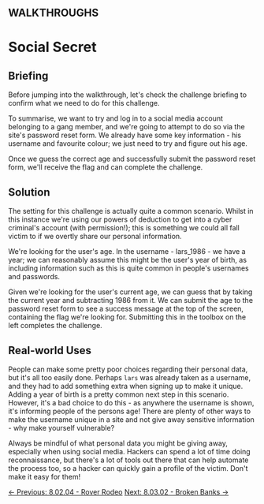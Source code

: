## WALKTHROUGHS

# Social Secret

## Briefing

Before jumping into the walkthrough, let's check the challenge briefing to confirm what we need to do for this challenge.

To summarise, we want to try and log in to a social media account
belonging to a gang member, and we're going to attempt to do so via the
site's password reset form. We already have some key information - his
username and favourite colour; we just need to try and figure out his
age.

Once we guess the correct age and successfully submit the password
reset form, we'll receive the flag and can complete the challenge.

## Solution

The setting for this challenge is actually quite a common scenario.
Whilst in this instance we're using our powers of deduction to get into a
 cyber criminal's account (with permission!); this is something we could
 all fall victim to if we overtly share our personal information.

We're looking for the user's age. In the username - lars\_1986 - we
have a year; we can reasonably assume this might be the user's year of
birth, as including information such as this is quite common in people's
 usernames and passwords.

Given we're looking for the user's current age, we can guess that by
taking the current year and subtracting 1986 from it. We can submit the
age to the password reset form to see a success message at the top of
the screen, containing the flag we're looking for. Submitting this in
the toolbox on the left completes the challenge.

## Real-world Uses

People can make some pretty poor choices regarding their personal data, but it's all too easily done. Perhaps `lars`
 was already taken as a username, and they had to add something extra
when signing up to make it unique. Adding a year of birth is a pretty
common next step in this scenario. However, it's a bad choice to do this - as anywhere the username is shown, it's informing people of the
persons age! There are plenty of other ways to make the username unique
in a site and not give away sensitive information - why make yourself
vulnerable?

Always be mindful of what personal data you might be giving away,
especially when using social media. Hackers can spend a lot of time
doing reconnaissance, but there's a lot of tools out there that can help
 automate the process too, so a hacker can quickly gain a profile of the
 victim. Don't make it easy for them!

[← Previous: 8.02.04 - Rover Rodeo](https://play.cyberstart.com/field-manual/789ab952-ade9-11ed-afa1-0242ac120002)
[Next: 8.03.02 - Broken Banks →](https://play.cyberstart.com/field-manual/f2860f0c-0e88-11ec-82a8-0242ac130003)
